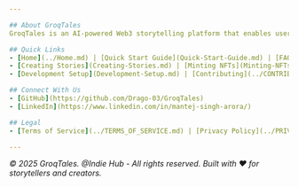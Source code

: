 ```yaml
---

## About GroqTales
GroqTales is an AI-powered Web3 storytelling platform that enables users to create, share, and monetize stories using artificial intelligence and blockchain technology. Join us to revolutionize digital storytelling!

## Quick Links
- [Home](../Home.md) | [Quick Start Guide](Quick-Start-Guide.md) | [FAQ](FAQ.md)
- [Creating Stories](Creating-Stories.md) | [Minting NFTs](Minting-NFTs.md)
- [Development Setup](Development-Setup.md) | [Contributing](../CONTRIBUTING.md)

## Connect With Us
- [GitHub](https://github.com/Drago-03/GroqTales)
- [LinkedIn](https://www.linkedin.com/in/mantej-singh-arora/)

## Legal
- [Terms of Service](../TERMS_OF_SERVICE.md) | [Privacy Policy](../PRIVACY.md) | [Cookie Policy](../COOKIE_POLICY.md)

---
```


_© 2025 GroqTales. @Indie Hub - All rights reserved. Built with ❤️ for storytellers and creators._
